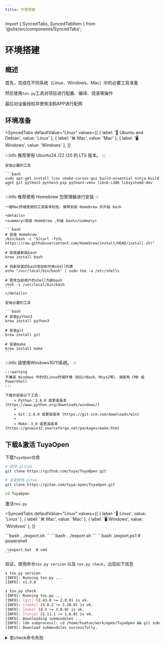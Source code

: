 ```yaml
---
title: 环境搭建
---
```


import { SyncedTabs, SyncedTabItem } from '@site/src/components/SyncedTabs';

# 环境搭建

## 概述

首先，完成在不同系统（Linux、Windows、Mac）中的必要工具准备

然后使用`tos.py`工具对项目进行配置、编译、烧录等操作

最后对设备授权并使用涂鸦APP进行配网

## 环境准备

<SyncedTabs
  defaultValue="Linux"
  values={[
    { label: '🐧 Ubuntu and Debian', value: 'Linux' },
    { label: '⌘ Mac', value: 'Mac' },
    { label: '🖥️ Windows', value: 'Windows' },
  ]}
>
  <SyncedTabItem value="Linux">
    :::info
    推荐使用 Ubuntu24 /22 /20 的 LTS 版本。
    :::

    安装必要的工具

    ```bash
    sudo apt-get install lcov cmake-curses-gui build-essential ninja-build wget git python3 python3-pip python3-venv libc6-i386 libsystemd-dev
    ```
  </SyncedTabItem>
  <SyncedTabItem value="Mac">
    :::info
    推荐使用 Homebrew 包管理器进行安装
    :::

    一般Mac终端使用的工具版本较低，推荐安装 Homebrew 并升级 bash

    <details>
    <summary>安装 Homebrew ,升级 bash</summary>

    ```bash
    # 安装 Homebrew
    /bin/bash -c "$(curl -fsSL https://raw.githubusercontent.com/Homebrew/install/HEAD/install.sh)"

    # 安装最新版bash
    brew install bash

    # 将新安装的bash添加到可用shell列表
    echo "/usr/local/bin/bash" | sudo tee -a /etc/shells

    # 更改当前用户的shell为新bash
    chsh -s /usr/local/bin/bash
    ```
    </details>

    安装必要的工具

    ```bash
    # 安装python3
    brew install python3

    # 安装git
    brew install git

    # 安装make
    brew install make
    ```
  </SyncedTabItem>
  <SyncedTabItem value="Windows">
    :::info
    请使用Windows10/11系统。
    :::

    :::warning
    不兼容 Windows 中的仿Linux终端环境（如GitBash、Msys2等），请使用 CMD 或 PowerShell
    :::

    下载并安装以下工具：
        > Python：3.8.0 或更高版本 [https://www.python.org/downloads/windows/]
        >
        > Git：2.0.0 或更高版本 [https://git-scm.com/downloads/win]
        >
        > Make：3.0 或更高版本 [https://gnuwin32.sourceforge.net/packages/make.htm]
  </SyncedTabItem>
</SyncedTabs>

## 下载&激活 TuyaOpen

下载`TuyaOpen`仓库

```bash
# 使用 github
git clone https://github.com/tuya/TuyaOpen.git

# 或者使用 gitee
git clone https://gitee.com/tuya-open/TuyaOpen.git

cd TuyaOpen
```

激活`tos.py`

<SyncedTabs
  defaultValue="Linux"
  values={[
    { label: '🐧 Linux', value: 'Linux' },
    { label: '⌘ Mac', value: 'Mac' },
    { label: '🖥️ Windows', value: 'Windows' },
  ]}
>
  <SyncedTabItem value="Linux">
    ```bash
    . ./export.sh
    ```
  </SyncedTabItem>
  <SyncedTabItem value="Mac">
    ```bash
    . ./export.sh
    ```
  </SyncedTabItem>
  <SyncedTabItem value="Windows">
    ```bash
    .\export.ps1  # powershell

    .\export.bat  # cmd
    ```
  </SyncedTabItem>
</SyncedTabs>

验证，使用命令`tos.py version` 以及 `tos.py check`，出现如下信息

```bash
❯ tos.py version
[INFO]: Running tos.py ...
[INFO]: v1.3.0

❯ tos.py check
[INFO]: Running tos.py ...
[INFO]: [git] (2.43.0 >= 2.0.0) is ok.
[INFO]: [cmake] (4.0.2 >= 3.28.0) is ok.
[INFO]: [make] (4.3 >= 3.0.0) is ok.
[INFO]: [ninja] (1.11.1 >= 1.6.0) is ok.
[INFO]: Downloading submoudules ...
[INFO]: [do subprocess]: cd /home/huatuo/work/open/TuyaOpen && git submodule update --init
[INFO]: Download submoudules successfully.
```

<details>
<summary>若check命令失败</summary>
```bash
# 工具校验不合格，请安装或升级对应工具

# submodules下载失败，手动执行git命令
git submodule update --init
```
</details>

使用如下命令退出激活`tos.py`

<SyncedTabs
  defaultValue="Linux"
  values={[
    { label: '🐧 Linux', value: 'Linux' },
    { label: '⌘ Mac', value: 'Mac' },
    { label: '🖥️ Windows', value: 'Windows' },
  ]}
>
  <SyncedTabItem value="Linux">
    ```bash
    deactivate
    ```
  </SyncedTabItem>
  <SyncedTabItem value="Mac">
    ```bash
    deactivate
    ```
  </SyncedTabItem>
  <SyncedTabItem value="Windows">
    ```bash
    exit
    ```
  </SyncedTabItem>
</SyncedTabs>

关于`tos.py`更详细的说明方法，可使用命令`tos.py --help`进行查看

或查看[tos.py工具使用](./tos-guide.md)

## 项目操作

### 选择项目

TuyaOpen 中，可编译项目可在`apps`、`example`中进行选择

这里以`switch_demo`为例

进入项目目录

```bash
cd apps/tuya_cloud/switch_demo
```

### 配置项目

使用命令`tos.py config choice`，对项目进行配置

该命令会提供已经验证过的配置选项，用户可根据自己的硬件设备进行选择

```bash
❯ tos.py config choice
[INFO]: Running tos.py ...
[INFO]: Fullclean success.
--------------------
1. LN882H.config
2. EWT103-W15.config
3. Ubuntu.config
4. ESP32-C3.config
5. ESP32-S3.config
6. ESP32.config
7. T3.config
8. T5AI.config
9. T2.config
10. BK7231X.config
--------------------
Input "q" to exit.
Choice config file:
```

这里以涂鸦T5系列开发板为例，选择`T5AI.config`

### 编译产物

编译项目，使用命令`tos.py build`

```bash
❯ tos.py build
...
[INFO]: ******************************
[INFO]: /xxx/TuyaOpen/apps/tuya_cloud/switch_demo/.build/bin/switch_demo_QIO_1.0.0.bin
[INFO]: ******************************
[INFO]: ******* Build Success ********
[INFO]: ******************************

```

### 清理产物

清理编译缓存，使用命令`tos.py clean` 或 `tos.py clean -f`（深度清理）

```bash
❯ tos.py clean -f
[INFO]: Running tos.py ...
[INFO]: Fullclean success.
```

## 烧录、日志和授权

### 烧录

将设备与PC连接，若使用虚拟机，请将串口映射到虚拟机中

:::tip
对于 Linux / Mac 用户，需要开启串口使用权限，执行命令

`sudo usermod -aG dialout $USER`

并重启系统
:::

烧录固件，使用命令`tos.py flash`，并选择烧录口

若有多个串口可以依次尝试

```bash
❯ tos.py flash
[INFO]: Run Tuya Uart Tool.
[INFO]: Use default baudrate: [921600]
[INFO]: Use default start address: [0x00]
--------------------
1. /dev/ttyACM1
2. /dev/ttyACM0
--------------------
Select serial port: 2
[INFO]: Waiting Reset ...
[INFO]: unprotect flash OK.
[INFO]: sync baudrate 921600 success
Erasing: ━━━━━━━━━━━━━━━━━━━━━━━━━━━━━━━━━━━━━━━━ 100% 5 bytes/s   0:00:07 / 0:00:00
[INFO]: Erase flash success
Writing: ━━━━━━━━━━━━━━━━━━━━━━━━━━━━━━━━━━━━━━━╸ 100% 12 bytes/s ⠸ 0:00:38 / 0:00:01
[INFO]: Write flash success
[INFO]: CRC check success
[INFO]: Reboot done
[INFO]: Flash write success.
```

<details>
<summary>若出现`Port [xxx] may be busy`提示</summary>

可等待1分钟左右，再次尝试

对于不同的虚拟机和串口芯片，映射过程所需时间不同
</details>

### 日志

查看日志，使用命令`tos.py monitor`，并选择日志口

若想查看完整日志，可在命令后，手动复位设备

```bash
❯ tos.py monitor
[INFO]: Run Tuya Uart Tool.
--------------------
1. /dev/ttyACM1
2. /dev/ttyACM0
--------------------
Select serial port: 1
[INFO]: Open Monitor. (Quit: Ctrl+c)
[01-01 00:03:25 ty D][tuya_health.c:75] feed watchdog
[01-01 00:03:35 ty D][tuya_health.c:75] feed watchdog
[01-01 00:03:45 ty D][tuya_health.c:75] feed watchdog
[01-01 00:03:55 ty D][tuya_health.c:75] feed watchdog
```

退出日志查看，按键`Ctrl+c`，并回车

```bash
^C[INFO]: Press "Entry" ...

[INFO]: Monitor exit.
```

### 授权

关于授权码的概念请查看[授权码说明](./index.md#授权码)

提供两种授权方式

1. 授权命令

    使用命令`tos.py monitor -b 115200`

    :::tip
    这里选择烧录时使用的串口号
    :::

    输入交互命令，`auth`，回车

    得到如下信息

    ```bash
    [INFO]: Run Tuya Uart Tool.
    --------------------
    1. /dev/ttyACM1
    2. /dev/ttyACM0
    --------------------
    Select serial port: 2
    [INFO]: Open Monitor. (Quit: Ctrl+c)
    auth
    auth
    Use like: auth uuidxxxxxxxxxxxxxxxx keyxxxxxxxxxxxxxxxxxxxxxxxxxxxxx
    tuya>
    ```

    根据提示使用`auth`，写入`uuid`和`authkey`

    ```bash
    tuya>
    auth uuid9f6a6xxxxxxxxxxx cGuDnU2YxjHJldjxxxxxxxxxxxxxxxxx
    auth uuid9f6a6xxxxxxxxxxx cGuDnU2YxjHJldjxxxxxxxxxxxxxxxxx
    Authorization write succeeds.
    ```

    若设备不支持，授权命令，方法2配置授权信息

1. 修改头文件

    在项目路径中找到`tuya_config.h`文件

    所选的项目不同，文件所在目录可能有差异，`src` 或 `include`

    修改文件中授权信息的配置，如

    ```c++
    #define TUYA_OPENSDK_UUID      "uuidxxxxxxxxxxxxxxxx"                    // Please change the correct uuid
    #define TUYA_OPENSDK_AUTHKEY   "keyxxxxxxxxxxxxxxxxxxxxxxxxxxxxx"        // Please change the correct authkey
    ```

    重新编译、烧录，启动设备

## 设备配网

[设备配网指导](./device-network-configuration.md)

## 常见问题

- 烧录失败

    参考[安装对应驱动](./tools-tyutool.md#烧录过程中总是在write时失败)
